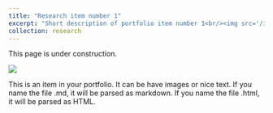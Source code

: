 ```yaml
---
title: "Research item number 1"
excerpt: "Short description of portfolio item number 1<br/><img src='/images/optimal_battery.png'>"
collection: research
---
```


This page is under construction.

<img src='/images/battery.png'>

This is an item in your portfolio. It can be have images or nice text. If you name the file .md, it will be parsed as markdown. If you name the file .html, it will be parsed as HTML. 
